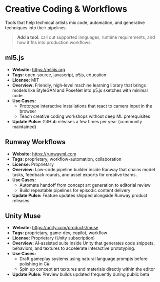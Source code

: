 # Creative Coding & Workflows

Tools that help technical artists mix code, automation, and generative techniques into their pipelines.

> **Add a tool:** call out supported languages, runtime requirements, and how it fits into production workflows.

## ml5.js
- **Website:** https://ml5js.org
- **Tags:** open-source, javascript, p5js, education
- **License:** MIT
- **Overview:** Friendly, high-level machine learning library that brings models like StyleGAN and PoseNet into p5.js sketches with minimal code.
- **Use Cases:**
  - Prototype interactive installations that react to camera input in the browser
  - Teach creative coding workshops without deep ML prerequisites
- **Update Pulse:** GitHub releases a few times per year (community maintained)

## Runway Workflows
- **Website:** https://runwayml.com
- **Tags:** proprietary, workflow-automation, collaboration
- **License:** Proprietary
- **Overview:** Low-code pipeline builder inside Runway that chains model tasks, feedback rounds, and asset exports for creative teams.
- **Use Cases:**
  - Automate handoff from concept art generation to editorial review
  - Build repeatable pipelines for episodic content delivery
- **Update Pulse:** Feature updates shipped alongside Runway product releases

## Unity Muse
- **Website:** https://unity.com/products/muse
- **Tags:** proprietary, game-dev, copilot, workflow
- **License:** Proprietary (Unity subscription)
- **Overview:** AI-assisted suite inside Unity that generates code snippets, behaviors, and textures to accelerate interactive prototyping.
- **Use Cases:**
  - Draft gameplay systems using natural language prompts before polishing in C#
  - Spin up concept art textures and materials directly within the editor
- **Update Pulse:** Preview builds updated frequently during public beta

